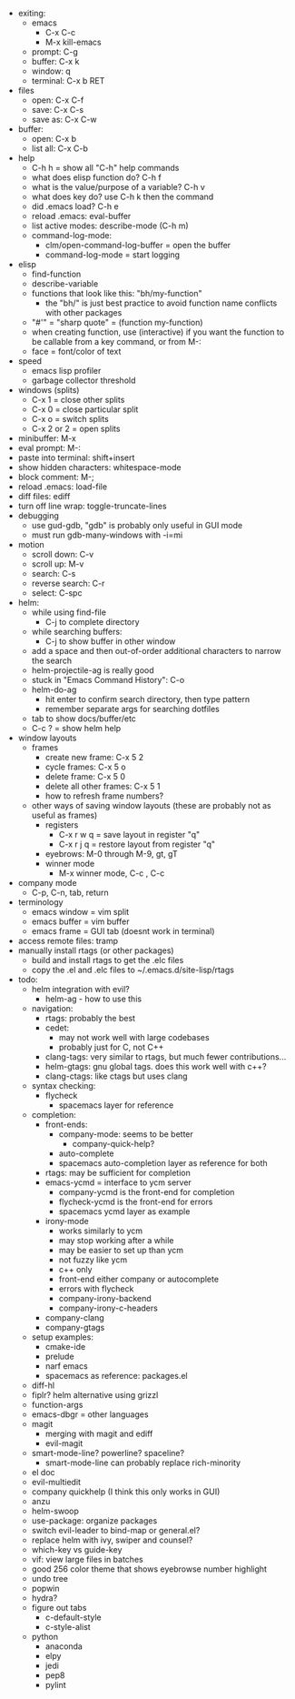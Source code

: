 * exiting:
  * emacs
    * C-x C-c
    * M-x kill-emacs
  * prompt: C-g
  * buffer: C-x k
  * window: q
  * terminal: C-x b RET
* files
  * open: C-x C-f
  * save: C-x C-s
  * save as: C-x C-w
* buffer:
  * open: C-x b
  * list all: C-x C-b
* help
  * C-h h = show all "C-h" help commands
  * what does elisp function do? C-h f
  * what is the value/purpose of a variable? C-h v
  * what does key do? use C-h k then the command
  * did .emacs load? C-h e
  * reload .emacs: eval-buffer
  * list active modes: describe-mode (C-h m)
  * command-log-mode: 
    * clm/open-command-log-buffer = open the buffer
    * command-log-mode   = start logging
* elisp
    * find-function
    * describe-variable
    * functions that look like this: "bh/my-function"
      * the "bh/" is just best practice to avoid function name conflicts with other packages
    * "#'" = "sharp quote" = (function my-function)
    * when creating function, use (interactive) if you want the function to be callable from a key command, or from M-:
    * face = font/color of text
* speed
  * emacs lisp profiler
  * garbage collector threshold
* windows (splits)
  * C-x 1 = close other splits
  * C-x 0 = close particular split
  * C-x o = switch splits
  * C-x 2 or 2 = open splits
* minibuffer: M-x
* eval prompt: M-:
* paste into terminal: shift+insert
* show hidden characters: whitespace-mode
* block comment: M-;
* reload .emacs: load-file
* diff files: ediff
* turn off line wrap: toggle-truncate-lines
* debugging
  * use gud-gdb, "gdb" is probably only useful in GUI mode
  * must run gdb-many-windows with -i=mi
* motion
  * scroll down: C-v
  * scroll up: M-v
  * search: C-s
  * reverse search: C-r
  * select: C-spc
* helm:
  * while using find-file
    * C-j to complete directory
  * while searching buffers:
    * C-j to show buffer in other window
  * add a space and then out-of-order additional characters to narrow the search
  * helm-projectile-ag is really good
  * stuck in "Emacs Command History": C-o
  * helm-do-ag
    * hit enter to confirm search directory, then type pattern
    * remember separate args for searching dotfiles
  * tab to show docs/buffer/etc
  * C-c ? = show helm help
* window layouts
  * frames
    * create new frame: C-x 5 2
    * cycle frames: C-x 5 o
    * delete frame: C-x 5 0
    * delete all other frames: C-x 5 1
    * how to refresh frame numbers?
  * other ways of saving window layouts (these are probably not as useful as frames)
    * registers
      * C-x r w q = save layout in register "q"
      * C-x r j q = restore layout from register "q"
    * eyebrows: M-0 through M-9, gt, gT
    * winner mode
      * M-x winner mode, C-c <left>, C-c <right>
* company mode
  * C-p, C-n, tab, return
* terminology
  * emacs window = vim split
  * emacs buffer = vim buffer
  * emacs frame = GUI tab (doesnt work in terminal)
* access remote files: tramp
* manually install rtags (or other packages)
  * build and install rtags to get the .elc files
  * copy the .el and .elc files to ~/.emacs.d/site-lisp/rtags
* todo:
  * helm integration with evil?
    * helm-ag - how to use this
  * navigation: 
    * rtags: probably the best
    * cedet: 
      * may not work well with large codebases
      * probably just for C, not C++
    * clang-tags: very similar to rtags, but much fewer contributions...
    * helm-gtags: gnu global tags. does this work well with c++?
    * clang-ctags: like ctags but uses clang
  * syntax checking:
    * flycheck
      * spacemacs layer for reference
  * completion:
    * front-ends:
      * company-mode: seems to be better
        * company-quick-help?
      * auto-complete
      * spacemacs auto-completion layer as reference for both
    * rtags: may be sufficient for completion
    * emacs-ycmd = interface to ycm server
      * company-ycmd is the front-end for completion
      * flycheck-ycmd is the front-end for errors
      * spacemacs ycmd layer as example
    * irony-mode
      * works similarly to ycm
      * may stop working after a while
      * may be easier to set up than ycm
      * not fuzzy like ycm
      * c++ only
      * front-end either company or autocomplete
      * errors with flycheck
      * company-irony-backend
      * company-irony-c-headers
    * company-clang
    * company-gtags
  * setup examples:
    * cmake-ide
    * prelude
    * narf emacs
    * spacemacs as reference: packages.el
  * diff-hl
  * fiplr? helm alternative using grizzl
  * function-args
  * emacs-dbgr = other languages
  * magit
    * merging with magit and ediff
    * evil-magit
  * smart-mode-line? powerline? spaceline?
    * smart-mode-line can probably replace rich-minority
  * el doc
  * evil-multiedit
  * company quickhelp (I think this only works in GUI)
  * anzu
  * helm-swoop
  * use-package: organize packages
  * switch evil-leader to bind-map or general.el?
  * replace helm with ivy, swiper and counsel?
  * which-key vs guide-key
  * vif: view large files in batches
  * good 256 color theme that shows eyebrowse number highlight
  * undo tree
  * popwin
  * hydra?
  * figure out tabs
    * c-default-style
    * c-style-alist
  * python
    * anaconda
    * elpy
    * jedi
    * pep8
    * pylint
